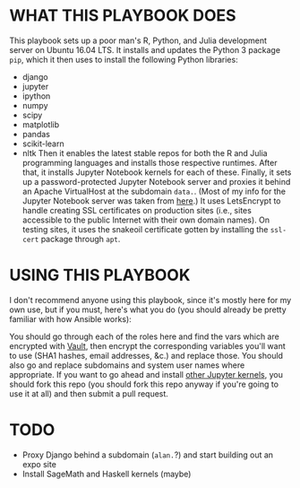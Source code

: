 # WHAT THIS PLAYBOOK DOES

This playbook sets up a poor man's R, Python, and Julia development server on Ubuntu 16.04 LTS.
It installs and updates the Python 3 package `pip`, which it then uses to install the following Python libraries:
  - django
  - jupyter
  - ipython
  - numpy
  - scipy
  - matplotlib
  - pandas
  - scikit-learn
  - nltk
Then it enables the latest stable repos for both the R and Julia programming languages and installs those respective runtimes.
After that, it installs Jupyter Notebook kernels for each of these.
Finally, it sets up a password-protected Jupyter Notebook server and proxies it behind an Apache VirtualHost at the subdomain `data.`.
(Most of my info for the Jupyter Notebook server was taken from [here](https://jupyter-notebook.readthedocs.io/en/latest/public_server.html).)
It uses LetsEncrypt to handle creating SSL certificates on production sites (i.e., sites accessible to the public Internet with their own domain names).
On testing sites, it uses the snakeoil certificate gotten by installing the `ssl-cert` package through `apt`.

# USING THIS PLAYBOOK

I don't recommend anyone using this playbook, since it's mostly here for my own use, but if you must, here's what you do (you should already be pretty familiar with how Ansible works):

You should go through each of the roles here and find the vars which are encrypted with [Vault](https://docs.ansible.com/ansible/playbooks_vault.html), then encrypt the corresponding variables you'll want to use (SHA1 hashes, email addresses, &c.) and replace those.
You should also go and replace subdomains and system user names where appropriate.
If you want to go ahead and install [other Jupyter kernels](https://github.com/jupyter/jupyter/wiki/Jupyter-kernels), you should fork this repo (you should fork this repo anyway if you're going to use it at all) and then submit a pull request.

# TODO

  - Proxy Django behind a subdomain (`alan.`?) and start building out an expo site
  - Install SageMath and Haskell kernels (maybe)
